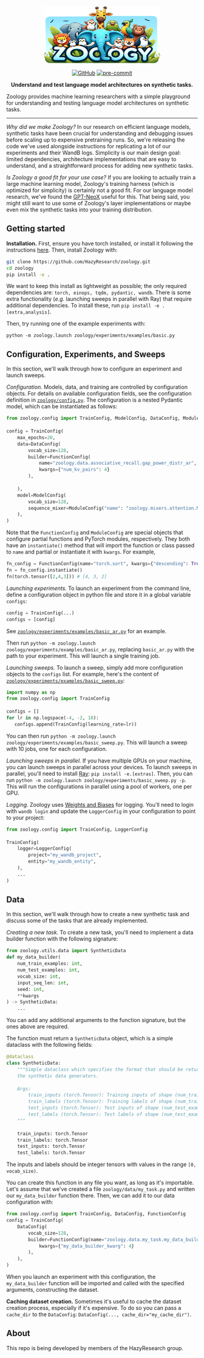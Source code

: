 <div align="center" >
    <img src="banner.png" height=150 alt="Meerkat logo" style="margin-bottom:px"/> 

[![GitHub](https://img.shields.io/github/license/HazyResearch/meerkat)](https://img.shields.io/github/license/HazyResearch/meerkat)
[![pre-commit](https://img.shields.io/badge/pre--commit-enabled-brightgreen?logo=pre-commit&logoColor=white)](https://github.com/pre-commit/pre-commit)

**Understand and test language model architectures on synthetic tasks.**


</div>

Zoology provides machine learning researchers with a simple playground for understanding and testing language model architectures on synthetic tasks.

---

*Why did we make Zoology?* In our research on efficient language models, synthetic tasks have been crucial for understanding and debugging issues before scaling up to expensive pretraining runs. So, we're releasing the code we've used alongside instructions for replicating a lot of our experiments and their WandB logs.  Simplicity is our main design goal: limited dependencies, architecture implementations that are easy to understand, and a straightforward process for adding new synthetic tasks. 

*Is Zoology a good fit for your use case?* If you are looking to actually train a large machine learning model, Zoology's training harness (which is optimized for simplicity) is certainly not a good fit. For our language model research, we've found the [GPT-NeoX](https://github.com/EleutherAI/gpt-neox) useful for this. That being said, you might still want to use some of Zoology's layer implementations or maybe even mix the synthetic tasks into your training distribution. 

## Getting started

**Installation.** First, ensure you have torch installed, or install it following the instructions [here](https://pytorch.org/get-started/locally/). Then, install Zoology with:
 
```bash
git clone https://github.com/HazyResearch/zoology.git
cd zoology
pip install -e . 
```
We want to keep this install as lightweight as possible; the only required dependencies are: `torch, einops, tqdm, pydantic, wandb`. There is some extra functionality (*e.g.* launching sweeps in parallel with Ray) that require additional dependencies. To install these, run `pip install -e .[extra,analysis]`.

Then, try running one of the example experiments with: 
```
python -m zoology.launch zoology/experiments/examples/basic.py
```

## Configuration, Experiments, and Sweeps
In this section, we'll walk through how to configure an experiment and launch sweeps. 

*Configuration*. Models, data, and training are controlled by configuration objects. For details on available configuration fields, see the configuration definition in [`zoology/config.py`](zoology/config.py). The configuration is a nested Pydantic model, which can be instantiated as follows:
```python
from zoology.config import TrainConfig, ModelConfig, DataConfig, ModuleConfig, FunctionConfig

config = TrainConfig(
    max_epochs=20,
    data=DataConfig(
        vocab_size=128,
        builder=FunctionConfig(
            name="zoology.data.associative_recall.gap_power_distr_ar",
            kwargs={"num_kv_pairs": 4}
        ),
        
    ),
    model=ModelConfig(
        vocab_size=128,
        sequence_mixer=ModuleConfig("name": "zoology.mixers.attention.MHA"}
    ),
)
```
Note that the `FunctionConfig` and `ModuleConfig` are special objects that configure partial functions and PyTorch modules, respectively. 
They both have an `instantiate()` method that will import the function or class passed to `name` and partial or instantiate it with `kwargs`.
For example, 
```python
fn_config = FunctionConfig(name="torch.sort", kwargs={"descending": True})
fn = fn_config.instantiate()
fn(torch.tensor([2,4,3])) # [4, 3, 2]
```

*Launching experiments.* To launch an experiment from the command line, define a configuration object in python file and store it in a global variable `configs`:
```python
config = TrainConfig(...)
configs = [config]
```
See [`zoology/experiments/examples/basic_ar.py`](zoology/experiments/examples/basic_ar.py) for an example. 

Then run `python -m zoology.launch zoology/experiments/examples/basic_ar.py`, replacing `basic_ar.py` with the path to your experiment. This will launch a single training job. 


*Launching sweeps.* To launch a sweep, simply add more configuration objects to the `configs` list. For example, here's the content of [`zoology/experiments/examples/basic_sweep.py`](zoology/experiments/examples/basic_sweep.py):
```python
import numpy as np
from zoology.config import TrainConfig

configs = []
for lr in np.logspace(-4, -2, 10):
   configs.append(TrainConfig(learning_rate=lr)) 
```
You can then run `python -m zoology.launch zoology/experiments/examples/basic_sweep.py`. This will launch a sweep with 10 jobs, one for each configuration.

*Launching sweeps in parallel.* If you have multiple GPUs on your machine, you can launch sweeps in parallel across your devices. 
To launch sweeps in parallel, you'll need to install [Ray](https://docs.ray.io/en/latest/ray-overview/installation.html): `pip install -e.[extras]`. 
Then, you can run `python -m zoology.launch zoology/experiments/basic_sweep.py -p`. 
This will run the configurations in parallel using a pool of workers, one per GPU.

*Logging.* Zoology uses [Weights and Biases](https://wandb.ai/site) for logging. You'll need to login with `wandb login` and update the `LoggerConfig` in your configuration to point to your project: 
```python
from zoology.config import TrainConfig, LoggerConfig

TrainConfig(
    logger=LoggerConfig(
        project="my_wandb_project",
        entity="my_wandb_entity",
    ),
    ...
)
```

## Data
In this section, we'll walk through how to create a new synthetic task and discuss some of the tasks that are already implemented.

*Creating a new task.* To create a new task, you'll need to implement a data builder function with the following signature:
```python
from zoology.utils.data import SyntheticData
def my_data_builder(
    num_train_examples: int,
    num_test_examples: int,
    vocab_size: int,
    input_seq_len: int,
    seed: int,
    **kwargs
) -> SyntheticData:
    ...
```
You can add any additional arguments to the function signature, but the ones above are required.

The function must return a `SyntheticData` object, which is a simple dataclass with the following fields:
```python
@dataclass
class SyntheticData:
    """Simple dataclass which specifies the format that should be returned by
    the synthetic data generators.

    Args:
        train_inputs (torch.Tensor): Training inputs of shape (num_train_examples, input_seq_len)
        train_labels (torch.Tensor): Training labels of shape (num_train_examples, input_seq_len)
        test_inputs (torch.Tensor): Test inputs of shape (num_test_examples, input_seq_len)
        test_labels (torch.Tensor): Test labels of shape (num_test_examples, input_seq_len)
    """

    train_inputs: torch.Tensor
    train_labels: torch.Tensor
    test_inputs: torch.Tensor
    test_labels: torch.Tensor
```
The inputs and labels should be integer tensors with values in the range `[0, vocab_size)`. 

You can create this function in any file you want, as long as it's importable. Let's
assume that we've created a file `zoology/data/my_task.py` and written our `my_data_builder` function there.
Then, we can add it to our data configuration with: 
```python
from zoology.config import TrainConfig, DataConfig, FunctionConfig
config = TrainConfig(
    DataConfig(
        vocab_size=128,
        builder=FunctionConfig(name="zoology.data.my_task.my_data_builder"),
            kwargs={"my_data_builder_kwarg": 4}
        ),
    ),
)
```
When you launch an experiment with this configuration, the `my_data_builder` function will be imported and called with the specified arguments, constructing the dataset. 

**Caching dataset creation.** Sometimes it's useful to cache the dataset creation process, especially if it's expensive. To do so you can pass a `cache_dir` to the `DataConfig`: `DataConfig(..., cache_dir="my_cache_dir")`.




## About 

This repo is being developed by members of the HazyResearch group. 



